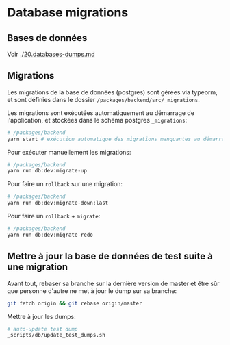 # Database migrations

## Bases de données

Voir [./20.databases-dumps.md](./20.databases-dumps.md)

## Migrations

Les migrations de la base de données (postgres) sont gérées via typeorm, et sont définies dans le dossier `/packages/backend/src/_migrations`.

Les migrations sont exécutées automatiquement au démarrage de l'application, et stockées dans le schéma postgres `_migrations`:

```bash
# /packages/backend
yarn start # exécution automatique des migrations manquantes au démarrage de l'application
```

Pour exécuter manuellement les migrations:

```bash
# /packages/backend
yarn run db:dev:migrate-up
```

Pour faire un `rollback` sur une migration:

```bash
# /packages/backend
yarn run db:dev:migrate-down:last
```

Pour faire un `rollback` + `migrate`:

```bash
# /packages/backend
yarn run db:dev:migrate-redo
```

## Mettre à jour la base de données de test suite à une migration

Avant tout, rebaser sa branche sur la dernière version de master et être sûr que personne d'autre ne met à jour le dump sur sa branche:

```bash
git fetch origin && git rebase origin/master
```

Mettre à jour les dumps:

```bash
# auto-update test dump
_scripts/db/update_test_dumps.sh
```
